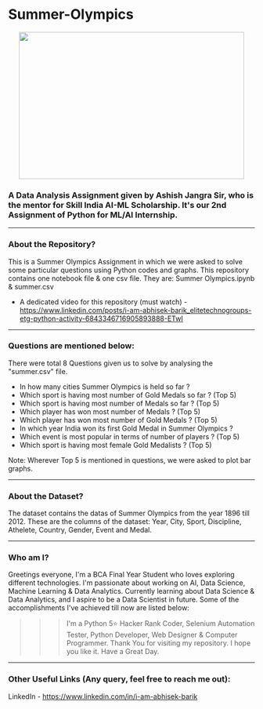 # Summer-Olympics   
<p align="center">
  <img width="460" height="300" src="https://encrypted-tbn0.gstatic.com/images?q=tbn:ANd9GcQ9xLhNTJcg28lz7qFqYrMWackTRFPgs6xHCg&usqp=CAU/460/300">
</p>

### A Data Analysis Assignment given by Ashish Jangra Sir, who is the mentor for Skill India AI-ML Scholarship. It's our 2nd Assignment of Python for ML/AI Internship.
-----
### About the Repository?
This is a Summer Olympics Assignment in which we were asked to solve some particular questions using Python codes and graphs. This repository contains one notebook file & one csv file. They are: Summer Olympics.ipynb & summer.csv
- A dedicated video for this repository (must watch) - 
https://www.linkedin.com/posts/i-am-abhisek-barik_elitetechnogroups-etg-python-activity-6843346716905893888-ETwI
-----
### Questions are mentioned below:
There were total 8 Questions given us to solve by analysing the "summer.csv" file.
- In how many cities Summer Olympics is held so far ?
- Which sport is having most number of Gold Medals so far ? (Top 5)
- Which sport is having most number of Medals so far ? (Top 5)
- Which player has won most number of Medals ? (Top 5)
- Which player has won most number of Gold Medals ? (Top 5)
- In which year India won its first Gold Medal in Summer Olympics ?
- Which event is most popular in terms of number of players ? (Top 5)
- Which sport is having most female Gold Medalists ? (Top 5)

Note: Wherever Top 5 is mentioned in questions, we were asked to plot bar graphs.

-----
### About the Dataset?
The dataset contains the datas of Summer Olympics from the year 1896 till 2012. These are the columns of the dataset: Year, City, Sport, Discipline, Athelete, Country, Gender, Event and Medal. 

-----
### Who am I?
Greetings everyone, I'm a BCA Final Year Student who loves exploring different technologies. I'm passionate about working on AI, Data Science, Machine Learning & Data Analytics. Currently learning about Data Science & Data Analytics, and I aspire to be a Data Scientist in future. Some of the accomplishments I've achieved till now are listed below: 
>>> I'm a Python 5⭐ Hacker Rank Coder, Selenium Automation Tester, Python Developer, Web Designer & Computer Programmer. Thank You for visiting my repository. I hope you like it. Have a Great Day. 
-----
### Other Useful Links (Any query, feel free to reach me out):
LinkedIn - https://www.linkedin.com/in/i-am-abhisek-barik
